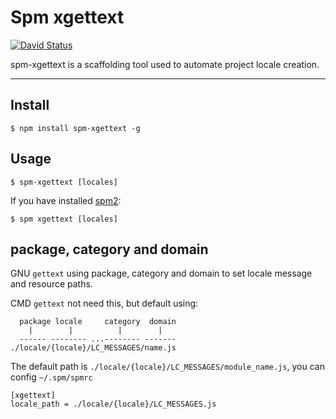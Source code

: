 # Spm xgettext

[![David Status](https://david-dm.org/spmjs/spm-xgettext.png)](https://david-dm.org/spmjs/spm-xgettext)

spm-xgettext is a scaffolding tool used to automate project locale creation.

---

## Install

```
$ npm install spm-xgettext -g
```

## Usage

```
$ spm-xgettext [locales]
```

If you have installed [spm2](https://github.com/spmjs/spm2):

```
$ spm xgettext [locales]
```

## package, category and domain

GNU `gettext` using package, category and domain to set locale message and
resource paths.

CMD `gettext` not need this, but default using:

```
  package locale     category  domain
    |        |          |        |
  ------ -------- ...-------- -------
./locale/{locale}/LC_MESSAGES/name.js
```
The default path is `./locale/{locale}/LC_MESSAGES/module_name.js`,
you can config `~/.spm/spmrc`

```
[xgettext]
locale_path = ./locale/{locale}/LC_MESSAGES.js
```
